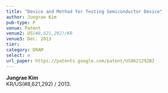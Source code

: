 ```yaml
---
title: "Device and Method for Testing Semiconductor Device"
author: Jungrae Kim
pub-type: P
venue: Patent
venue2: US(#8,621,292)/KR
venue3: Dec. 2013
tier: 
category: DRAM
select: n
url_paper: https://patents.google.com/patent/US8621292B2
---
```


**Jungrae Kim**<br>
KR/US(#8,621,292) / 2013.

